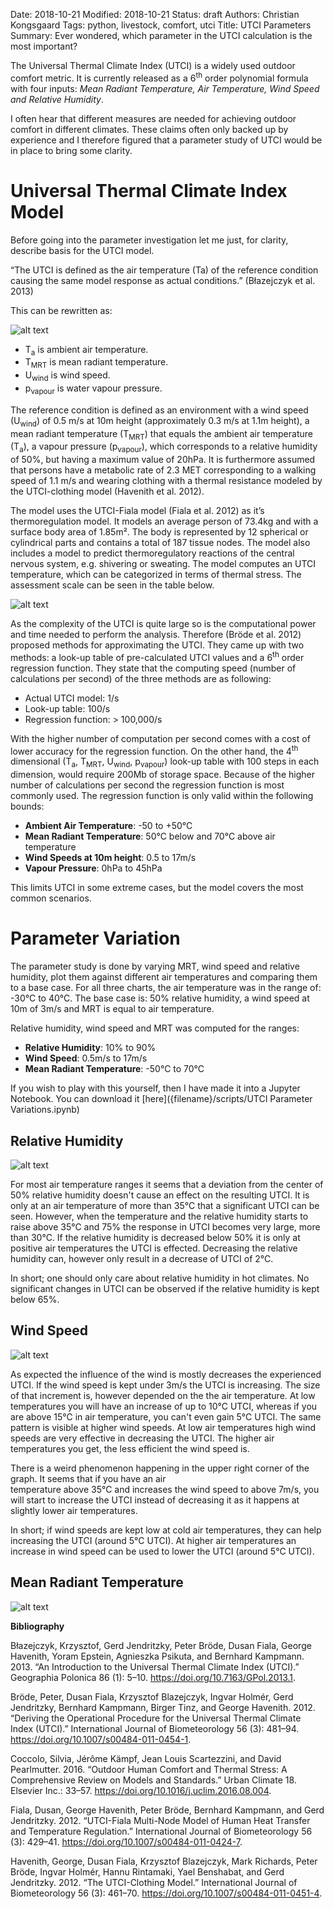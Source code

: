 Date: 2018-10-21
Modified: 2018-10-21
Status: draft
Authors: Christian Kongsgaard
Tags: python, livestock, comfort, utci
Title: UTCI Parameters
Summary: Ever wondered, which parameter in the UTCI calculation is the most important? 

The Universal Thermal Climate Index (UTCI) is a widely used outdoor comfort metric. It is currently released as a
6<sup>th</sup> order polynomial formula with four inputs: *Mean Radiant Temperature, Air Temperature, Wind Speed and 
Relative Humidity*. 

I often hear that different measures are needed for achieving outdoor comfort in different climates. These claims
often only backed up by experience and I therefore figured that a parameter study of UTCI would be in place to bring 
some clarity.

# Universal Thermal Climate Index Model
Before going into the parameter investigation let me just, for clarity, describe basis for the UTCI model.

“The UTCI is defined as the air temperature (Ta) of the reference condition causing the same model response as actual 
conditions.” (Błazejczyk et al. 2013)

This can be rewritten as:

![alt text]({filename}/images/utci_parameters/utci_formula.png)

* T<sub>a</sub> is ambient air temperature.
* T<sub>MRT</sub> is mean radiant temperature.
* U<sub>wind</sub> is wind speed.
* p<sub>vapour</sub> is water vapour pressure.

The reference condition is defined as an environment with a wind speed (U<sub>wind</sub>) of 0.5 m/s at 10m height 
(approximately 0.3 m/s at 1.1m height), a mean radiant temperature (T<sub>MRT</sub>) that equals the ambient air 
temperature (T<sub>a</sub>), a vapour pressure (p<sub>vapour</sub>), which corresponds to a relative humidity of 50%, 
but having a maximum value of 20hPa. 
It is furthermore assumed that persons have a metabolic rate of 2.3 MET corresponding to a walking speed of 1.1 m/s and 
wearing clothing with a thermal resistance modeled by the UTCI-clothing model (Havenith et al. 2012).

The model uses the UTCI-Fiala model (Fiala et al. 2012) as it’s thermoregulation model. It models an average person of 
73.4kg and with a surface body area of 1.85m². The body is represented by 12 spherical or cylindrical parts and 
contains a total of 187 tissue nodes. The model also includes a model to predict thermoregulatory reactions of the 
central nervous system, e.g. shivering or sweating. 
The model computes an UTCI temperature, which can be categorized in terms of thermal stress. The assessment scale can 
be seen in the table below.

![alt text]({filename}/images/utci_parameters/Assessment-scale---UTCI.png)

As the complexity of the UTCI is quite large so is the computational power and time needed to perform the analysis. 
Therefore (Bröde et al. 2012) proposed methods for approximating the UTCI. 
They came up with two methods: a look-up table of pre-calculated UTCI values and a 6<sup>th</sup> order regression function. 
They state that the computing speed (number of calculations per second) of the three methods are as following:

* Actual UTCI model: 1/s 
* Look-up table: 100/s
* Regression function: > 100,000/s

With the higher number of computation per second comes with a cost of lower accuracy for the regression function. 
On the other hand, the 4<sup>th</sup> dimensional (T<sub>a</sub>, T<sub>MRT</sub>, U<sub>wind</sub>, p<sub>vapour</sub>) 
look-up table with 100 steps in each dimension, 
would require 200Mb of storage space. Because of the higher number of calculations per second the regression function 
is most commonly used. The regression function is only valid within the following bounds:

* **Ambient Air Temperature**: -50 to +50°C
* **Mean Radiant Temperature**: 50°C below and 70°C above air temperature
* **Wind Speeds at 10m height**: 0.5 to 17m/s
* **Vapour Pressure**: 0hPa to 45hPa

This limits UTCI in some extreme cases, but the model covers the most common scenarios.   

# Parameter Variation

The parameter study is done by varying MRT, wind speed and relative humidity, plot them against different air 
temperatures and comparing them to a base case.
For all three charts, the air temperature was in the range of: -30°C to 40°C.
The base case is: 50% relative humidity, a wind speed at 10m of 3m/s and MRT is equal to air temperature.

Relative humidity, wind speed and MRT was computed for the ranges:

* **Relative Humidity**: 10% to 90%
* **Wind Speed**: 0.5m/s to 17m/s
* **Mean Radiant Temperature**: -50°C to 70°C

If you wish to play with this yourself, then I have made it into a Jupyter Notebook. 
You can download it [here]({filename}/scripts/UTCI Parameter Variations.ipynb)

## Relative Humidity

![alt text]({filename}/images/utci_parameters/utci_relhum.png)

For most air temperature ranges it seems that a deviation from the center of 50% relative humidity doesn't cause an 
effect on the resulting UTCI. It is only at an air temperature of more than 35°C that a significant UTCI can be seen.
However, when the temperature and the relative humidity starts to raise above 35°C and 75% the response in UTCI becomes 
very large, more than 30°C. 
If the relative humidity is decreased below 50% it is only at positive air temperatures the UTCI is effected. 
Decreasing the relative humidity can, however only result in a decrease of UTCI of 2°C.

In short; one should only care about relative humidity in hot climates. No significant changes in UTCI can be observed 
if the relative humidity is kept below 65%.

## Wind Speed

![alt text]({filename}/images/utci_parameters/utci_wind.png)

As expected the influence of the wind is mostly decreases the experienced UTCI. If the wind speed is kept under 3m/s 
the UTCI is increasing. The size of that increment is, however depended on the the air temperature. At low 
temperatures you will have an increase of up to 10°C UTCI, whereas if you are above 15°C in air temperature, you can't 
even gain 5°C UTCI. The same pattern is visible at higher wind speeds. At low air temperatures high wind speeds are 
very effective in decreasing the UTCI. The higher air temperatures you get, the less efficient the wind speed is.

There is a weird phenomenon happening in the upper right corner of the graph. It seems that if you have an air  
temperature above 35°C and increases the wind speed to above 7m/s, you will start to increase the UTCI instead of 
decreasing it as it happens at slightly lower air temperatures.

In short; if wind speeds are kept low at cold air temperatures, they can help increasing the UTCI (around 5°C UTCI). 
At higher air temperatures an increase in wind speed can be used to lower the UTCI (around 5°C UTCI).

## Mean Radiant Temperature

![alt text]({filename}/images/utci_parameters/utci_mrt.png)



**Bibliography**

Błazejczyk, Krzysztof, Gerd Jendritzky, Peter Bröde, Dusan Fiala, George Havenith, Yoram Epstein, Agnieszka Psikuta, 
and Bernhard Kampmann. 
    2013. 
    “An Introduction to the Universal Thermal Climate Index (UTCI).” 
    Geographia Polonica 86 (1): 5–10. https://doi.org/10.7163/GPol.2013.1.

Bröde, Peter, Dusan Fiala, Krzysztof Blazejczyk, Ingvar Holmér, Gerd Jendritzky, Bernhard Kampmann, Birger Tinz, and George Havenith. 
    2012. 
    “Deriving the Operational Procedure for the Universal Thermal Climate Index (UTCI).” 
    International Journal of Biometeorology 56 (3): 481–94. https://doi.org/10.1007/s00484-011-0454-1.
   
Coccolo, Silvia, Jérôme Kämpf, Jean Louis Scartezzini, and David Pearlmutter. 
    2016. 
    “Outdoor Human Comfort and Thermal Stress: A Comprehensive Review on Models and Standards.” 
    Urban Climate 18. Elsevier Inc.: 33–57. https://doi.org/10.1016/j.uclim.2016.08.004.

Fiala, Dusan, George Havenith, Peter Bröde, Bernhard Kampmann, and Gerd Jendritzky. 
    2012. 
    “UTCI-Fiala Multi-Node Model of Human Heat Transfer and Temperature Regulation.” 
    International Journal of Biometeorology 56 (3): 429–41. https://doi.org/10.1007/s00484-011-0424-7.

Havenith, George, Dusan Fiala, Krzysztof Blazejczyk, Mark Richards, Peter Bröde, Ingvar Holmér, Hannu Rintamaki, Yael Benshabat, and Gerd Jendritzky. 
    2012. 
    “The UTCI-Clothing Model.” 
    International Journal of Biometeorology 56 (3): 461–70. https://doi.org/10.1007/s00484-011-0451-4.

